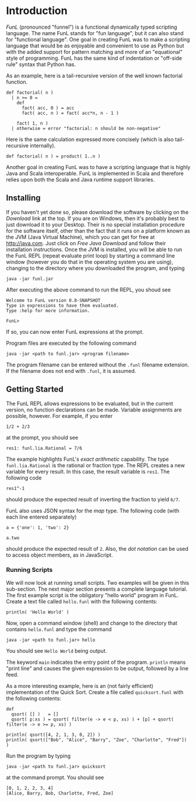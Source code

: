 # Introduction

*FunL* (pronounced "funnel") is a functional dynamically typed scripting language. The name FunL stands for "fun language", but it can also stand for "functional language".  One goal in creating FunL was to make a scripting language that would be as enjoyable and convenient to use as Python but with the added support for pattern matching and more of an "equational" style of programming.  FunL has the same kind of indentation or "off-side rule" syntax that Python has.

As an example, here is a tail-recursive version of the well known factorial function.

    def factorial( n )
      | n >= 0 =
        def
          fact( acc, 0 ) = acc
          fact( acc, n ) = fact( acc*n, n - 1 )

        fact( 1, n )
      | otherwise = error "factorial: n should be non-negative"

Here is the same calculation expressed more concisely (which is also tail-recursive internally).

    def factorial( n ) = product( 1..n )

Another goal in creating FunL was to have a scripting language that is highly Java and Scala interoperable.  FunL is implemented in Scala and therefore relies upon both the Scala and Java runtime support libraries.


## Installing

If you haven't yet done so, please download the software by clicking on the *Download* link at the top.  If you are on Windows, then it's probably best to just download it to your Desktop.  Their is no special installation procedure for the software itself, other than the fact that it runs on a platform known as the JVM (Java Virtual Machine), which you can get for free at <http://java.com>.  Just click on *Free Java Download* and follow their installation instructions.  Once the JVM is installed, you will be able to run the FunL REPL (repeat evaluate print loop) by starting a command line window (however you do that in the operating system you are using), changing to the directory where you downloaded the program, and typing
	
	java -jar funl.jar

After executing the above command to run the REPL, you shoud see

	Welcome to FunL version 0.8-SNAPSHOT
	Type in expressions to have them evaluated.
	Type :help for more information.

	FunL>

If so, you can now enter FunL expressions at the prompt.

Program files are executed by the following command

	java -jar <path to funl.jar> <program filename>
	
The program filename can be entered without the `.funl` filename extension.  If the filename does not end with `.funl`, it is assumed.


## Getting Started

The FunL REPL allows expressions to be evaluated, but in the current version, no function declarations can be made.  Variable assignments are possible, however.  For example, if you enter

	1/2 + 2/3

at the prompt, you should see

	res1: funl.lia.Rational = 7/6

The example highlights FunL's *exact arithmetic* capability.  The type `funl.lia.Rational` is the rational or fraction type. The REPL creates a new variable for every result.  In this case, the result variable is `res1`.  The following code

	res1^-1
	
should produce the expected result of inverting the fraction to yield `6/7`.

FunL also uses JSON syntax for the *map* type.  The following code (with each line entered separately)

	a = {'one': 1, 'two': 2}

	a.two

should produce the expected result of `2`.  Also, the *dot notation* can be used to access object members, as in JavaScript.


### Running Scripts

We will now look at running small scripts.  Two examples will be given in this sub-section.  The next major section presents a complete language tutorial.  The first example script is the obligatory "hello world" program in FunL.  Create a text file called `hello.funl` with the following contents:

	println( 'Hello World' )

Now, open a command window (shell) and change to the directory that contains `hello.funl` and type the command

	java -jar <path to funl.jar> hello

You should see `Hello World` being output.

The keyword `main` indicates the entry point of the program.  `println` means "print line" and causes the given expression to be output, followed by a line feed.

As a more interesting example, here is an (not fairly efficient) implementation of the Quick Sort.  Create a file called `quicksort.funl` with the following contents:

	def
	  qsort( [] )   = []
	  qsort( p:xs ) = qsort( filter(e -> e < p, xs) ) + [p] + qsort( filter(e -> e >= p, xs) )

	println( qsort([4, 2, 1, 3, 0, 2]) )
	println( qsort(["Bob", "Alice", "Barry", "Zoe", "Charlotte", "Fred"]) )

Run the program by typing

	java -jar <path to funl.jar> quicksort
	
at the command prompt.  You should see

	[0, 1, 2, 2, 3, 4]
	[Alice, Barry, Bob, Charlotte, Fred, Zoe]